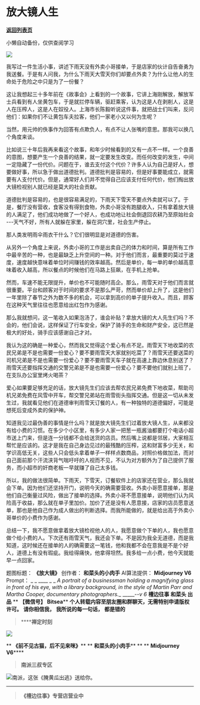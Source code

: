 # 放大镜人生

[**返回列表页**](/gzh/槽边往事)

小懒自动备份，仅供查阅学习

![](https://mmbiz.qpic.cn/mmbiz_jpg/Ia6gU9JNtkoqSuk63Sib50dtrzY6MdS8KqKuH5IUVnzW2TgrqyTguruaYPe9aDFCicXM00JHgsJalN0NNicP771zA/640?wx_fmt=jpeg&from;=appmsg)

我写过一件生活小事，讲述下雨天没有外卖小哥接单，于是店家的伙计自告奋勇为我送餐。于是有人问我，为什么下雨天大雪天你们却要点外卖？为什么让他人的生命处于危险之中只是为了一份餐？

这让我想起三十多年前在《故事会》上看到的一个故事，它讲上海刚解放，解放军士兵看到有人坐黄包车，于是就拦停车辆，驱赶乘客，认为这是人在剥削人，这是人在压榨人，这是人在奴役人。上海市长陈毅听说这件事，就把战士们叫来，反问他们：如果你们不让黄包车夫拉客，他们一家老小又以何为生呢？

当然，用元帅的佚事作为回答有点欺负人，有点不让人张嘴的意思。那我可以换几个角度来谈。  

比如说三十年后我再来看这个故事，和年少时候看到的又有一点不一样。一个良善的意图，想要产生一个良善的结果，就一定要发生改变。而任何改变的发生，中间一定隐藏了一份代价。问题在于，谁去支付这个代价？许多人认为自己是好人，想要做好事，所以急于做出道德批判。道德批判是容易的，但是好事要能成立，就需要有人支付代价。但是，通常好人们并不觉得自己应该支付任何代价，他们掏出放大镜检视别人就已经是莫大的社会贡献。

道德批判是容易的，也是很容易满足的，下雨天下雪天不要点外卖就可以了。于是，餐厅没有营收，食客没有得到食物，外卖小哥没有跑腿收入，只有拿着放大镜的人满足了，他们成功地做了一个好人，也成功地让社会倒退回农耕乃至原始社会
---天气不好，所有人就躲在家里，躲在洞穴里，社会生产停止。  

那人类发明雨伞雨衣干什么？它们很明显是对道德的伤害。  

从另外一个角度上来说，外卖小哥的工作是出卖自己的体力和时间，算是所有工作中最辛苦的一种，也是最缺乏上升空间的一种。对于他们而言，最重要的莫过于速度，速度越快意味着单位时间赚钱的效率越高。然后是单价，每一单的单价越高意味着收入越高，所以餐点的时候他们在马路上狂飙，在手机上抢单。

然而，车速不能无限提升，单价也不可能随时高企。那么，雨雪天对于他们而言就很重要。平台和顾客对于时间的要求不是那么严苛，然而单价却上升了，这是他们一年里除了春节之外为数不多的机会，可以拿到高价的单子提升收入。而且，顾客在这种天气里往往也愿意给出红包作为感谢。

那么我就想问，这一笔收入如果泡汤了，谁会补贴？拿放大镜的大人先生们吗？不会的，他们会说，这样保证了行车安全，保护了骑手的生命和财产安全，这已然是极大的好处，骑手应该感谢自己才对。  

我认为这的确是一种爱心，然而我又觉得这个爱心有点不足。雨雪天下地收菜的农民兄弟是不是也需要一份爱心？要不要雨雪天大家就别吃菜了？雨雪天还要送菜的司机兄弟是不是也需要一份爱心？要不要雨雪天车子就在高速上靠边休息别送了？雨雪天还要指挥交通的交警兄弟是不是也需要一份爱心？要不要他们就别上班了，在支队办公室里烤火喝茶？

爱心如果要足够充足的话，放大镜先生们应该去帮农民兄弟免费下地收菜，帮助司机兄弟免费在风雪中开车，帮交警兄弟站在雨雪街头指挥交通。但是这一切从未发生过，我就看见他们在道德审判雨雪天订餐的人，有一种独特的道德偏好，可能是想死后变成外卖的保护神。  

知道我见过最伪善的事情是什么吗？就是放大镜先生们过着放大镜人生，从来都没有给小费的习惯。在多少个小区里，有多少人家一把葱一瓶酱油都要打个电话小超市送上门来，但是连一分钱都不会给送货的店员。然后嘴上说都是邻居，大家相互帮忙是应该的。这才是我在自己身边见过的最残酷的压榨，这和财富多少无关，和学识高低无关，这些人只会低头拿着单子一样样点数商品，对照价格做加法，而对自己面前那个汗流浃背气喘吁吁的人视而不见，不认为对方额外为了自己提供了服务，而小超市的奸商老板一早就赚了自己太多钱。

所以，我的做法很简单。下雨天，下雪天，订餐软件上的店家还在营业，那么我就会下单。因为他们还坚持开门，说明今天的确需要营收。外卖小哥愿意接单，那是他们自己衡量过风险，做出了接单的选择。外卖小哥不愿意接单，说明他们认为风险高于收益，那么就在单子里加价。加价了还是没有人愿意接，店家的店员愿意送单，那也是他自己作为成人做出的判断选择。而我所能做的，就是给出高于外卖小哥单价的小费作为感谢。  

总结一下，我不愿意做拿着放大镜检视他人的人，我愿意做个下单的人，我也愿意做个给小费的人。下次还有雨雪天气，我还会下单。不是因为我全无道德，而是我知道，这时候还在接单的人的确需要这一笔钱，他和我都不会在意我是不是个好人，道德上有没有瑕疵。我给得痛快，他拿得坦然。我多给一点小费，他今天就能早一点回家。

  

题图标题： **《放大镜》** 创作者： **和菜头的小肉手** AI算法提供： **Midjourney V6** Prompt： _ _ ____ _
_ _A portrait of a businessman holding a magnifying glass in front of his eye,
with a library background, in the style of Martin Parr and Martha Cooper,
documentary photographers.__ ______\--v 6_ **槽边往事** **和菜头 出品** ** **【微信号】**
**Bitsea**** **个人转载内容至朋友圈和群聊天，无需特别申请版权许可。** **请你相信我，** **我所说的每一句话，** **都是错的**

>  ******禅定时刻**

![](https://mmbiz.qpic.cn/mmbiz_jpg/Ia6gU9JNtkoqSuk63Sib50dtrzY6MdS8Kl7mI7PCgXl5DrMvALibT95Wic9vzIOeaxvKl8bHt4ic1ibzM6fDLg1wPbA/640?wx_fmt=jpeg&from;=appmsg)

 ** **《前不见古猫，后不见来咪》**** ** **和菜头的小肉手**** ** ** **Midjourney V6******

>  **南派三叔专区**

![](https://mmbiz.qpic.cn/mmbiz_jpg/Ia6gU9JNtkoqSuk63Sib50dtrzY6MdS8KHJ1lb2bpWJJsZib0ibBHeTtxY3JzLI7QC2l4DvSlDPRNMQNbefU2u8NA/640?wx_fmt=jpeg&from;=appmsg)南派，这张《腌黄瓜出逃》送给你。
****

>  **《槽边往事》专营店营业中**

  

  

  

